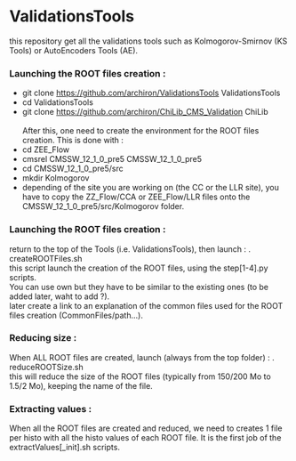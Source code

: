 # ValidationsTools

this repository get all the validations tools such as Kolmogorov-Smirnov (KS Tools) or AutoEncoders Tools (AE).

### Launching the ROOT files creation :
- git clone https://github.com/archiron/ValidationsTools ValidationsTools 
- cd ValidationsTools 
- git clone https://github.com/archiron/ChiLib_CMS_Validation ChiLib<br><br>
After this, one need to create the environment for the ROOT files creation. This is done with :
- cd ZEE_Flow
- cmsrel CMSSW_12_1_0_pre5 CMSSW_12_1_0_pre5
- cd CMSSW_12_1_0_pre5/src
- mkdir Kolmogorov
- depending of the site you are working on (the CC or the LLR site), you have to copy the ZZ_Flow/CCA or ZEE_Flow/LLR files onto the CMSSW_12_1_0_pre5/src/Kolmogorov folder.

### Launching the ROOT files creation :
return to the top of the Tools (i.e. ValidationsTools), then launch :
. createROOTFiles.sh  <br>
this script launch the creation of the ROOT files, using the step[1-4].py scripts.
<br>You can use own but they have to be similar to the existing ones (to be added later, waht to add ?).
<br> later create a link to an explanation of the common files used for the ROOT files creation (CommonFiles/path...).

### Reducing size :
When ALL ROOT files are created, launch (always from the top folder) :
. reduceROOTSize.sh <br>
this will reduce the size of the ROOT files (typically from 150/200 Mo to 1.5/2 Mo), keeping the name of the file.

### Extracting values : 
When all the ROOT files are created and reduced, we need to creates 1 file per histo with all the histo values of each ROOT file.
It is the first job of the extractValues[_init].sh scripts.
